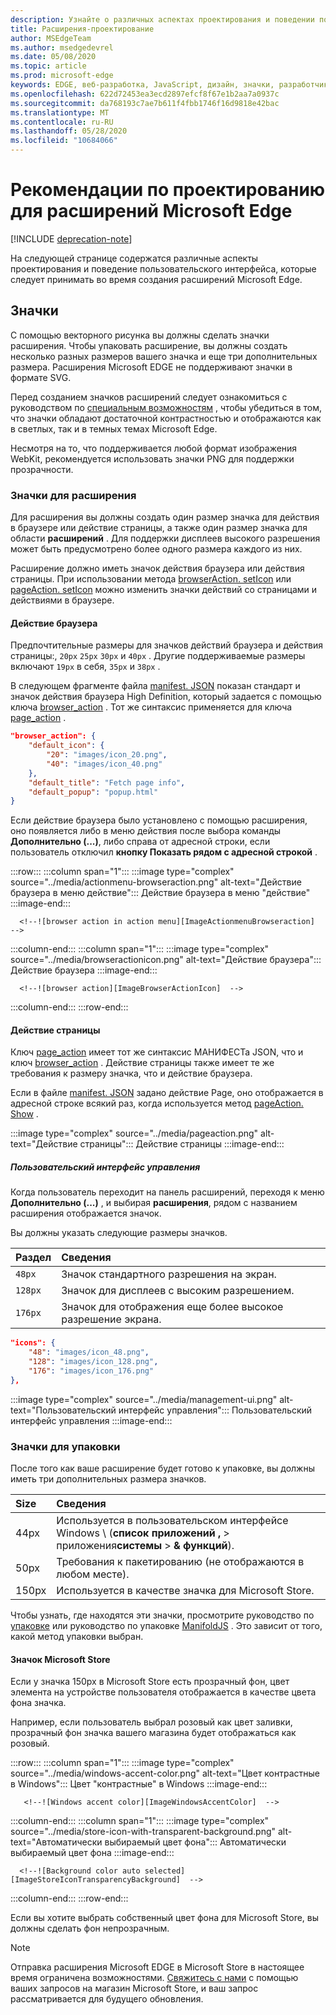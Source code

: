 ```yaml
---
description: Узнайте о различных аспектах проектирования и поведении пользовательского интерфейса, которые следует принимать во время создания расширений Microsoft Edge.
title: Расширения-проектирование
author: MSEdgeTeam
ms.author: msedgedevrel
ms.date: 05/08/2020
ms.topic: article
ms.prod: microsoft-edge
keywords: EDGE, веб-разработка, JavaScript, дизайн, значки, разработчик
ms.openlocfilehash: 622d72453ea3ecd2897efcf8f67e1b2aa7a0937c
ms.sourcegitcommit: da768193c7ae7b611f4fbb1746f16d9818e42bac
ms.translationtype: MT
ms.contentlocale: ru-RU
ms.lasthandoff: 05/28/2020
ms.locfileid: "10684066"
---
```

# Рекомендации по проектированию для расширений Microsoft Edge  

[!INCLUDE [deprecation-note](../includes/deprecation-note.md)]  

На следующей странице содержатся различные аспекты проектирования и поведение пользовательского интерфейса, которые следует принимать во время создания расширений Microsoft Edge.  

## Значки  

С помощью векторного рисунка вы должны сделать значки расширения.  Чтобы упаковать расширение, вы должны создать несколько разных размеров вашего значка и еще три дополнительных размера.  Расширения Microsoft EDGE не поддерживают значки в формате SVG.  

Перед созданием значков расширений следует ознакомиться с руководством по [специальным возможностям][ExtensionsGuidesAccessibility] , чтобы убедиться в том, что значки обладают достаточной контрастностью и отображаются как в светлых, так и в темных темах Microsoft Edge.  

Несмотря на то, что поддерживается любой формат изображения WebKit, рекомендуется использовать значки PNG для поддержки прозрачности.  

### Значки для расширения  

Для расширения вы должны создать один размер значка для действия в браузере или действие страницы, а также один размер значка для области **расширений** .  Для поддержки дисплеев высокого разрешения может быть предусмотрено более одного размера каждого из них.  

Расширение должно иметь значок действия браузера или действия страницы.  При использовании метода [browserAction. setIcon][MSDApiBrowseractionSeticon] или [pageAction. setIcon][MDNApiPageactionSeticon] можно изменить значки действий со страницами и действиями в браузере.  

#### Действие браузера  

Предпочтительные размеры для значков действий браузера и действия страницы:, `20px` `25px` `30px` и `40px` .  Другие поддерживаемые размеры включают `19px` в себя, `35px` и `38px` .  

В следующем фрагменте файла [manifest. JSON][ExtensionsApisupportManifestkeys] показан стандарт и значок действия браузера High Definition, который задается с помощью ключа [browser_action][MDNManifestjsonBrowserAction] .  Тот же синтаксис применяется для ключа [page_action][MDNManifestjsonPageAction] .  

```json
"browser_action": {
    "default_icon": {
        "20": "images/icon_20.png",
        "40": "images/icon_40.png"
    },
    "default_title": "Fetch page info",
    "default_popup": "popup.html"
}
```  

Если действие браузера было установлено с помощью расширения, оно появляется либо в меню действия после выбора команды **Дополнительно (...)**, либо справа от адресной строки, если пользователь отключил **кнопку Показать рядом с адресной строкой** .  

:::row:::
   :::column span="1":::
      :::image type="complex" source="../media/actionmenu-browseraction.png" alt-text="Действие браузера в меню действие":::
         Действие браузера в меню "действие" :::image-end:::
      
      <!--![browser action in action menu][ImageActionmenuBrowseraction]  -->  
   :::column-end:::
   :::column span="1":::
      :::image type="complex" source="../media/browseractionicon.png" alt-text="Действие браузера":::
         Действие браузера :::image-end:::
      
      <!--![browser action][ImageBrowserActionIcon]  -->  
   :::column-end:::
:::row-end:::

#### Действие страницы  

Ключ [page_action][MDNManifestjsonPageAction] имеет тот же синтаксис МАНИФЕСТа JSON, что и ключ [browser_action][MDNManifestjsonBrowserAction] .  Действие страницы также имеет те же требования к размеру значка, что и действие браузера.  

Если в файле [manifest. JSON][ExtensionsApisupportManifestkeys] задано действие Page, оно отображается в адресной строке всякий раз, когда используется метод [pageAction. Show][MDNApiPageactionShow] .  

:::image type="complex" source="../media/pageaction.png" alt-text="Действие страницы":::
   Действие страницы
:::image-end:::

<!--![page action][ImagePageaction]  -->  

##### Пользовательский интерфейс управления  

Когда пользователь переходит на панель расширений, переходя к меню **Дополнительно (...)** , и выбирая **расширения**, рядом с названием расширения отображается значок.  

Вы должны указать следующие размеры значков.  

| Раздел | Сведения |  
|:--- |:--- |  
| `48px` | Значок стандартного разрешения на экран. |  
| `128px` | Значок для дисплеев с высоким разрешением. |  
| `176px` | Значок для отображения еще более высокое разрешение экрана. |  


```json
"icons": {
    "48": "images/icon_48.png",
    "128": "images/icon_128.png",
    "176": "images/icon_176.png"
},
```  

:::image type="complex" source="../media/management-ui.png" alt-text="Пользовательский интерфейс управления":::
   Пользовательский интерфейс управления
:::image-end:::

<!--![management UI][ImageManagementUi]  -->  

### Значки для упаковки  

После того как ваше расширение будет готово к упаковке, вы должны иметь три дополнительных размера значков.  

| Size | Сведения |  
|:--- |:--- |  
| 44px | Используется в пользовательском интерфейсе Windows \ (**список приложений** **,**  \>  приложения**системы**  \>  **& функций**). |  
| 50px | Требования к пакетированию (не отображаются в любом месте). |  
| 150px | Используется в качестве значка для Microsoft Store. |  


Чтобы узнать, где находятся эти значки, просмотрите руководство по [упаковке][ExtensionsGuidesPackagingCreatingTestingPackagesAssetsFolder] или руководство по упаковке [ManifoldJS][ExtensionsGuidesPackagingUsingManifoldjsPackagePackagingManifoldjs] .  Это зависит от того, какой метод упаковки выбран.  

#### Значок Microsoft Store  

Если у значка 150px в Microsoft Store есть прозрачный фон, цвет элемента на устройстве пользователя отображается в качестве цвета фона значка.  

Например, если пользователь выбрал розовый как цвет заливки, прозрачный фон значка вашего магазина будет отображаться как розовый.  

:::row:::
   :::column span="1":::
       :::image type="complex" source="../media/windows-accent-color.png" alt-text="Цвет контрастные в Windows":::
          Цвет "контрастные" в Windows :::image-end:::
       
       <!--![Windows accent color][ImageWindowsAccentColor]  -->  
   :::column-end:::
   :::column span="1":::
      :::image type="complex" source="../media/store-icon-with-transparent-background.png" alt-text="Автоматически выбираемый цвет фона":::
         Автоматически выбираемый цвет фона :::image-end:::
      
      <!--![Background color auto selected][ImageStoreIconTransparencyBackground]  -->  
   :::column-end:::
:::row-end:::

Если вы хотите выбрать собственный цвет фона для Microsoft Store, вы должны сделать фон непрозрачным.  

> [!NOTE]
> Отправка расширения Microsoft EDGE в Microsoft Store в настоящее время ограничена возможностями.  [Свяжитесь с нами][AkaExtensionRequest] с помощью ваших запросов на магазин Microsoft Store, и ваш запрос рассматривается для будущего обновления.  

<!-- image links -->  

<!--[ImageActionmenuBrowseraction]: ../media/actionmenu-browseraction.png "browser action in action menu"  -->  
<!--[ImageBrowserActionIcon]: ../media/browseractionicon.png "browser action"  -->  
<!--[ImagePageaction]: ../media/pageaction.png "page action"  -->  
<!--[ImageManagementUi]: ../media/management-ui.png "management UI"  -->  
<!--[ImageWindowsAccentColor]: ../media/windows-accent-color.png "Windows accent color"  -->  
<!--[ImageStoreIconTransparencyBackground]: ../media/store-icon-with-transparent-background.png "Background color auto selected"  -->  

<!-- links -->  

[ExtensionsGuidesAccessibility]: ./accessibility.md "Специальные возможности | Документы Microsoft"  
[ExtensionsGuidesPackagingCreatingTestingPackagesAssetsFolder]: ./packaging/creating-and-testing-extension-packages.md#assets-folder "Папка Assets — создание и тестирование пакета AppX для расширения Microsoft Edge | Документы Microsoft"  
[ExtensionsGuidesPackagingUsingManifoldjsPackagePackagingManifoldjs]: ./packaging/using-manifoldjs-to-package-extensions.md#packaging-with-manifoldjs "Упаковка в ManifoldJS с помощью ManifoldJS для создания пакетов AppX расширений | Документы Microsoft"  

[ExtensionsApisupportManifestkeys]: ../API-support/supported-manifest-keys.md "Поддерживаемые ключи манифеста | Документы Microsoft"  

[AkaExtensionRequest]: https://aka.ms/extension-request "Доступ к нам"  

[MSDApiBrowseractionSeticon]: https://developer.mozilla.org/Add-ons/WebExtensions/API/browserAction/setIcon "browserAction. setIcon ()-API | MDN"  
[MDNApiPageactionSeticon]: https://developer.mozilla.org/Add-ons/WebExtensions/API/pageAction/setIcon "pageAction. setIcon ()-API | MDN"  
[MDNApiPageactionShow]: https://developer.mozilla.org/Add-ons/WebExtensions/API/pageAction/show "pageAction. Show ()-API | MDN"  
[MDNManifestjsonBrowserAction]: https://developer.mozilla.org/docs/Mozilla/Add-ons/WebExtensions/manifest.json/browser_action "browser_action-manifest. JSON | MDN"  
[MDNManifestjsonPageAction]: https://developer.mozilla.org/docs/Mozilla/Add-ons/WebExtensions/manifest.json/page_action "page_action-manifest. JSON | MDN"  
